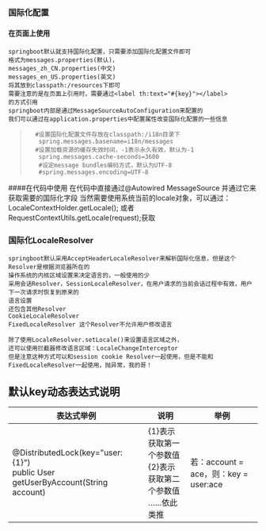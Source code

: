 ### 国际化配置
#### 在页面上使用
    springboot默认就支持国际化配置，只需要添加国际化配置文件即可
    格式为messages.properties(默认)，
    messages_zh_CN.properties(中文)
    messages_en_US.properties(英文)
    将其放到classpath:/resources下即可
    需要注意的是在页面上引用时，需要通过<label th:text="#{key}"></label>
    的方式引用
    springboot内部是通过MessageSourceAutoConfiguration来配置的
    我们可以通过在application.properties中配置属性改变国际化配置的一些信息
>
>       #设置国际化配置文件存放在classpath:/i18n目录下
>        spring.messages.basename=i18n/messages
>       #设置加载资源的缓存失效时间，-1表示永久有效，默认为-1
>        spring.messages.cache-seconds=3600
>        #设定message bundles编码方式，默认为UTF-8
>        #spring.messages.encoding=UTF-8
####在代码中使用
    在代码中直接通过@Autowired MessageSource 并通过它来获取需要的国际化字段
    当然需要使用系统当前的locale对象，可以通过：LocaleContextHolder.getLocale();
    或者RequestContextUtils.getLocale(request);获取
    
### 国际化LocaleResolver
    springboot默认采用AcceptHeaderLocaleResolver来解析国际化信息，但是这个Resolver是根据浏览器所在的
    操作系统的内核区域设置来决定语言的，一般使用的少
    采用会话Resolver，SessionLocaleResolver，在用户请求的当前会话过程中有效，用户下一次请求时恢复到原来的
    语言设置
    还包含其他Resolver
    CookieLocaleResolver
    FixedLocaleResolver 这个Resolver不允许用户修改语言
    
    除了使用LocaleResolver.setLocale()来设置语言区域之外，
    还可以使用拦截器修改语言区域：LocaleChangeInterceptor
    但是注意这种方式可以和session cookie Resolver一起使用，但是不能和FixedLocaleResolver一起使用，抛异常，我的哥！
    
## 默认key动态表达式说明
表达式举例 | 说明 | 举例
-------------  |------------- | -----
@DistributedLock(key="user:{1}")<br>public User getUserByAccount(String account) | {1}表示获取第一个参数值<br>{2}表示获取第二个参数值<br>……依此类推 | 若：account = ace，则：key = user:ace
    